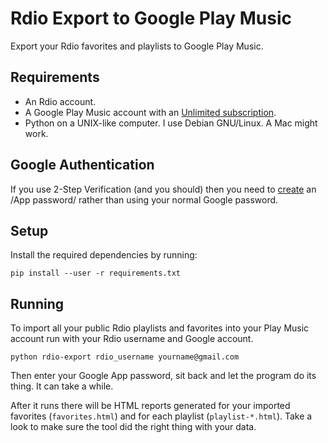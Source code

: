 Rdio Export to Google Play Music
================================

Export your Rdio favorites and playlists to Google Play Music.


Requirements
------------
 * An Rdio account.
 * A Google Play Music account with an [Unlimited subscription](https://support.google.com/googleplay/answer/3139566).
 * Python on a UNIX-like computer. I use Debian GNU/Linux. A Mac might work.

Google Authentication
---------------------
If you use 2-Step Verification (and you should) then you need to 
[create](https://security.google.com/settings/security/apppasswords) an /App password/ rather than using your normal 
Google password.

Setup
-----
Install the required dependencies by running:

    pip install --user -r requirements.txt

Running
-------
To import all your public Rdio playlists and favorites into your Play Music account run with your Rdio username and 
Google account.

    python rdio-export rdio_username yourname@gmail.com

Then enter your Google App password, sit back and let the program do its thing. It can take a while.

After it runs there will be HTML reports generated for your imported favorites (`favorites.html`) and for each 
playlist (`playlist-*.html`). Take a look to make sure the tool did the right thing with your data.
